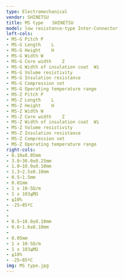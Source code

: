 ```yaml
---
type: Electromechanical
vendor: SHINETSU
title: MS type　　SHINETSU
model: low resistance-type Inter-Connector
left-cols: 
- MS-G Pitch P
- MS-G Length    L
- MS-G Height    H
- MS-G Width W
- MS-G Core width    Z
- MS-G Width of insulation coat  Wi
- MS-G Volume resistivity
- MS-G Insulation resistance
- MS-G Compression set
- MS-G Operating temperature range
- MS-Z Pitch P
- MS-Z Length    L
- MS-Z Height    H
- MS-Z Width W
- MS-Z Core width    Z
- MS-Z Width of insulation coat  Wi 
- MS-Z Volume resistivity
- MS-Z Insulation resistance
- MS-Z Compression set
- MS-Z Operating temperature range
right-cols: 
- 0.10±0.05mm
- 3.0~30.0±0.25mm
- 1.0~10.0±0.10mm
- 1.3~2.5±0.10mm
- 0.5~1.5mm
- 0.01mm
- 1 x 10-5Ω/m
- 1 x 103≦MΩ
- ≦10%
- -25~85ºC
- 
- 
- 0.5~10.0±0.10mm
- 0.6~1.6±0.10mm
- 
- 0.05mm
- 1 x 10-5Ω/m
- 1 x 103≦MΩ
- ≦10%
- -25~85ºC
img: MS type.jpg
---
```


